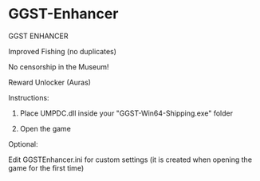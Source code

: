 # GGST-Enhancer
GGST ENHANCER

Improved Fishing (no duplicates)

No censorship in the Museum!

Reward Unlocker (Auras)

Instructions:

1. Place UMPDC.dll inside your "GGST-Win64-Shipping.exe" folder

2. Open the game

Optional:

Edit GGSTEnhancer.ini for custom settings (it is created when opening the game for the first time)
